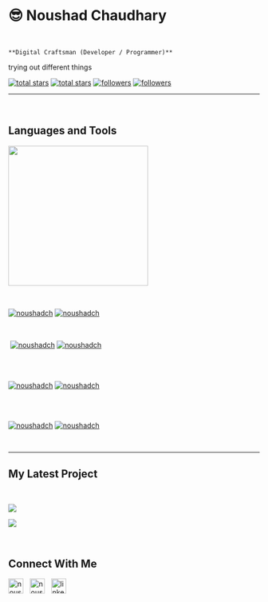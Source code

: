 
<h1>😎 Noushad Chaudhary</h1>
<br /> 

                    
`**Digital Craftsman (Developer / Programmer)**`

                    

<p align="left">trying out different things</p>
<p align="left"> 
  <a href="https://github.com/noushadch?tab=repositories&sort=stargazers#gh-light-mode-only">
    <img alt="total stars" title="Total stars on GitHub" src="https://custom-icon-badges.demolab.com/github/stars/noushadch?color=3ea97d&style=for-the-badge&labelColor=40b682&logo=star#gh-light-mode-only"/></a>
  
  <a href="https://github.com/noushadch?tab=repositories&sort=stargazers#gh-dark-mode-only">
    <img alt="total stars" title="Total stars on GitHub" src="https://custom-icon-badges.demolab.com/github/stars/noushadch?color=655489&style=for-the-badge&labelColor=c691e9&logo=star#gh-dark-mode-only"/></a>
  
  <a href="https://github.com/noushadch?tab=followers#gh-light-mode-only">
    <img alt="followers" title="Follow me on Github" src="https://custom-icon-badges.demolab.com/github/followers/noushadch?color=2c4954&labelColor=2c3e50&style=for-the-badge&logo=person-add&label=Follow&logoColor=white#gh-light-mode-only"/></a>
    
  <a href="https://github.com/noushadch?tab=followers#gh-dark-mode-only">
    <img alt="followers" title="Follow me on Github" src="https://custom-icon-badges.demolab.com/github/followers/noushadch?color=dacc84&labelColor=f9e692&style=for-the-badge&logo=person-add&label=Follow&logoColor=white#gh-dark-mode-only"/></a>
</p>

---
<br />

                    

<h2>Languages and Tools</h2> 
<p align="left">
<img width="280px"  src="https://skillicons.dev/icons?i=html,css,js,c&perline=9"  />
</p>
<br />

                    

<p><a href="https://github.com/noushadch#gh-dark-mode-only" target="_blank"><img align="center" src="https://github-readme-stats.vercel.app/api/top-langs/?username=noushadch&langs_count=6&show_icon=true&layout=compact&theme=nightowl#gh-dark-mode-only" alt="noushadch" /></a>
  <a href="https://github.com/noushadch#gh-light-mode-only" target="_blank"><img align="center" src="https://github-readme-stats.vercel.app/api/top-langs/?username=noushadch&langs_count=6&show_icon=true&layout=compact&theme=vue#gh-light-mode-only" alt="noushadch" /></a>
</p>

<br />

<p>&nbsp;<a href="https://github.com/noushadch#gh-dark-mode-only" target="_blank"><img align="center" src="https://github-readme-stats.vercel.app/api?username=noushadch&count_private=true&show_icons=true&theme=nightowl#gh-dark-mode-only" alt="noushadch" /></a>
<a href="https://github.com/noushadch#gh-light-mode-only" target="_blank"><img align="center" src="https://github-readme-stats.vercel.app/api?username=noushadch&count_private=true&show_icons=true&theme=vue#gh-light-mode-only" alt="noushadch" /></a>
</p> 
<br>
<br />

<p><a href="https://github.com/noushadch#gh-dark-mode-only" target="_blank"><img align="center" src="https://streak-stats.demolab.com?user=noushadch&theme=nightowl#gh-dark-mode-only" alt="noushadch"/></a>
<a href="https://github.com/noushadch#gh-light-mode-only" target="_blank"><img align="center" src="https://streak-stats.demolab.com?user=noushadch&theme=vue#gh-light-mode-only" alt="noushadch"/></a></p>
<br/>
<br />

<p><a href="https://github.com/noushadch#gh-dark-mode-only" target="_blank"><img align="center" src="https://github-readme-activity-graph.cyclic.app/graph?username=noushadch&theme=nightowl#gh-dark-mode-only" alt="noushadch" /></a>
<a href="https://github.com/noushadch#gh-light-mode-only" target="_blank"><img align="center" src="https://github-readme-activity-graph.cyclic.app/graph?username=noushadch&theme=vue#gh-light-mode-only" alt="noushadch" /></a></p>
<br/>

---


                    

<h2>My Latest Project</h2> 
<br />
<p><a href="https://github.com/noushadch/#gh-dark-mode-only" target="_blank"><img align="center" src="https://github-readme-stats.vercel.app/api/pin/?username=noushadch&repo=&theme=nightowl&show_owner=true#gh-dark-mode-only"/></a></p>
<p><a href="https://github.com/noushadch/#gh-light-mode-only" target="_blank"><img align="center" src="https://github-readme-stats.vercel.app/api/pin/?username=noushadch&repo=&theme=vue&show_owner=true#gh-light-mode-only"/></a></p>
<br />


                    

<h2>Connect With Me</h2> 
<p align="left">
<a href="https://twitter.com/noushad__16" target="_blank"><img align="left" width="30px" style="padding-right:10px;" src="https://raw.githubusercontent.com/rahuldkjain/github-profile-readme-generator/master/src/images/icons/Social/twitter.svg" alt="noushad__16" /></a>
<a href="https://instagram.com/noushad__16" target="_blank"><img align="left" width="30px" style="padding-right:10px" src="https://raw.githubusercontent.com/rahuldkjain/github-profile-readme-generator/master/src/images/icons/Social/instagram.svg" alt="noushad__16" /></a>
<a href="noushad_16" target="_blank"><img align="left" alt="linkedin" width="30px" style="padding-right: 10px;" src="https://cdn.jsdelivr.net/gh/devicons/devicon/icons/linkedin/linkedin-original.svg" /></a>
</p>
